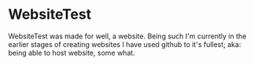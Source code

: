 # WebsiteTest
WebsiteTest was made for well, a website. Being such I'm currently in the earlier stages of creating websites I have used github to it's fullest; aka: being able to host website, some what.
